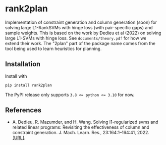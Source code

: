 # rank2plan

Implementation of constraint generation and column generation (soon) for solving
large L1-RankSVMs with hinge loss (with pair-specific gaps) and sample weights.
This is based on the work by Dedieu et al (2022) on solving large L1-SVMs with
hinge loss. See `documents/theory.pdf` for how we extend their work. The "2plan"
part of the package name comes from the tool being used to learn heuristics for planning.

## Installation

Install with

```bash
pip install rank2plan
```

The PyPI release only supports `3.8 <= python <= 3.10` for now.

## References

- A. Dedieu, R. Mazumder, and H. Wang. Solving l1-regularized svms and related
linear programs: Revisiting the effectiveness of column and constraint
generation. J. Mach. Learn. Res., 23:164:1–164:41, 2022. [[URL]](http://jmlr.org/papers/v23/19-104.html).
